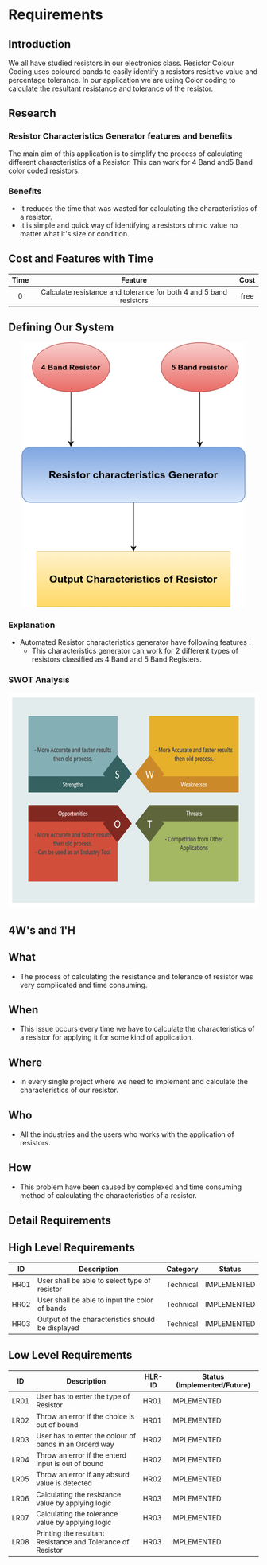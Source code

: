 # Requirements

## Introduction
We all have studied resistors in our electronics class. Resistor Colour Coding uses coloured bands to easily identify a resistors resistive value and percentage tolerance. In our application we are using Color coding to calculate the resultant resistance and tolerance of the resistor.

## Research

### Resistor Characteristics Generator features and benefits
The main aim of this application is to simplify the process of calculating different characteristics of a Resistor. This can work for 4 Band and5 Band color coded resistors.

### Benefits


-  It reduces the time that was wasted for calculating the characteristics of a resistor. 
-  It is simple and quick way of identifying a resistors ohmic value no matter what it's size or condition.
## Cost and Features with Time
| Time |  Feature| Cost 
|:--------:|:-------------:|:-------------:|
| 0 | Calculate resistance and tolerance for both 4 and 5 band resistors | free

## Defining Our System

<p align="center">
  <img width="450" height="532" src="https://github.com/Ayush1146/Mini_Project/blob/071bdcd1d01dc901d48d5a2986d40b5802180257/1_Requirements/Untitled%20Diagram.png">
</p>

### Explanation 
- Automated Resistor characteristics generator have following features :
	- This characteristics generator can work for 2 different types of resistors classified as 4 Band and 5 Band Registers.

### SWOT Analysis 
<p align="center">
  <img width="572" height="432" src="https://github.com/Ayush1146/Mini_Project/blob/cde6585284df11325a49671b446a1914e66fa354/1_Requirements/SWOT.png">
</p>

## 4W's and 1'H

## What

-  The process of calculating the resistance and tolerance of resistor was very complicated and time consuming.

## When

-  This issue occurs every time we have to calculate the characteristics of a resistor for applying it for some kind of application.
## Where

-  In every single project where we need to implement and calculate the characteristics of our resistor.


## Who

-  All the industries and the users who works with the application of resistors.

## How

-  This problem have been caused by complexed and time consuming method of calculating the characteristics of a resistor.

## Detail Requirements

## High Level Requirements
| ID | Description | Category | Status | 
| ----- | ----- | ------- | ---------|
| HR01 | User shall be able to select type of resistor | Technical | IMPLEMENTED | 
| HR02 | User shall be able to input the color of bands  | Technical | IMPLEMENTED |
| HR03 | Output of the characteristics should be displayed   | Technical | IMPLEMENTED|
## Low Level Requirements

|ID  | Description | HLR-ID | Status (Implemented/Future)|
|----|-------------|--------|----------------------------|
|LR01| User has to enter the type of Resistor | HR01 | IMPLEMENTED |
|LR02| Throw an error if the choice is out of bound | HR01 | IMPLEMENTED |
|LR03| User has to enter the colour of bands in an Orderd way | HR02 | IMPLEMENTED |
|LR04| Throw an error if the enterd input is out of bound | HR02 | IMPLEMENTED |
|LR05| Throw an error if any absurd value is detected | HR02 | IMPLEMENTED |
|LR06| Calculating the resistance value by applying logic | HR03 | IMPLEMENTED |
|LR07| Calculating the tolerance value by applying logic | HR03 | IMPLEMENTED |
|LR08| Printing the resultant Resistance and Tolerance of Resistor | HR03 | IMPLEMENTED |
